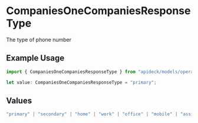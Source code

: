 # CompaniesOneCompaniesResponseType

The type of phone number

## Example Usage

```typescript
import { CompaniesOneCompaniesResponseType } from "apideck/models/operations";

let value: CompaniesOneCompaniesResponseType = "primary";
```

## Values

```typescript
"primary" | "secondary" | "home" | "work" | "office" | "mobile" | "assistant" | "fax" | "direct-dial-in" | "personal" | "other"
```